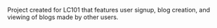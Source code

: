 Project created for LC101 that features user signup, blog creation, and viewing of blogs made by other users.
